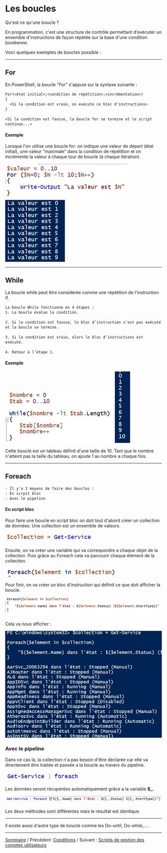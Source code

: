 # Les boucles

Qu'est ce qu'une boucle ?

En programmation, c'est une structure de contrôle permettant d'exécuter un ensemble d'instructions de façon répétée sur la base d'une condition booléenne. 

Voici quelques exemples de boucles possible : 
***
## For

En PowerShell, la boucle "For" s'appuie sur la syntaxe suivante :

    For(<état initial>;<condition de répétition>;<incrémentation>)
    {
      <Si la condition est vraie, on exécute ce bloc d'instructions>
    }

    <Si la condition est fausse, la boucle for se termine et le script continue...>

#### Exemple  
Lorsque l'on utilise une boucle for: on indique une valeur de départ (état initial), une valeur "maximale" dans la condition de répétition et on incrémente la valeur à chaque tour de boucle (à chaque itération).

![](ressources/for.jpg) 
![](ressources/for2.jpg)


***
## While
La boucle while peut être considérée comme une répétition de l'instruction if.

    La boucle While fonctionne en 4 étapes : 
    1. La boucle évalue la condition.

    2. Si la condition est fausse, le bloc d’instruction n’est pas exécuté et la boucle se termine. 

    3. Si la condition est vraie, alors le bloc d’instructions est exécuté.

    4. Retour à l’étape 1.
#### Exemple 
![](ressources/while.jpg)
![](ressources/while2.jpg)


Cette boucle est un tableau définit d'une taille de 10. Tant que le nombre n'atteint pas la taille du tableau, on ajoute 1 au nombre a chaque fois.



***
## Foreach

    - Il y'a 2 moyens de faire des boucles : 
    - En scrpit bloc
    - Avec le pipeline 

#### En script bloc 

Pour faire une boucle en script bloc on doit tout d'abord créer un collection de données. Une collection est un ensemble de valeurs. 

![](ressources/boucles.jpg)

Ensuite, on va créer une variable qui va correspondre a chaque objet de la collection. Puis grâce au Foreach cela va parcourir chaque élément de la collection. 

![](ressources/boucles2.jpg)

Pour finir, on va créer un bloc d'instruction qui définit ce que doit afficher la boucle. 

![](ressources/boucles3.jpg)

Cela va nous afficher : 

![](ressources/bouclesfin.jpg)


### Avec le pipeline 

Dans ce cas la, la collection n'a pas besoin d'être déclarée car elle va directement être traitée et passée a la boucle au travers du pipeline. 

![](ressources/pipeline.jpg)

Les données seront récupérées automatiquement grâce a la variable **$_.** 

![](ressources/pipeline2.jpg)

Les deux méthodes sont différentes mais le résultat est identique. 

*** 

Il existe aussi d'autre type de boucle comme les Do-until, Do-while,.... 


*** 

[Sommaire](README.md) / Précédent :[Conditions](conditions.md) / Suivant : [Scripts de gestion des comptes utilisateurs](TP/exo1.md)